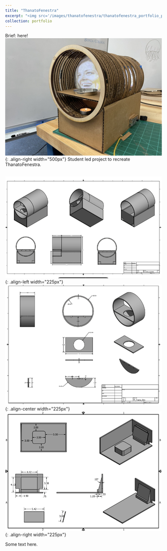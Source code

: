 ```yaml
---
title: "ThanatoFenestra"
excerpt: "<img src='/images/thanatofenestra/thanatofenestra_portfolio_pic.jpg' width='200px'>"
collection: portfolio
---
```


Brief: here!<br>
![ThanatoFenestra](/images/thanatofenestra/thanatofenestra_portfolio_pic.jpg "ThanatoFenestra"){: .align-right width="500px"}
Student led project to recreate ThanatoFenestra. 

<br>![ThanatoFenestra](/images/thanatofenestra/tf_package_inventor_doc.png "ThanatoFenestra"){: .align-left width="225px"}
![ThanatoFenestra](/images/thanatofenestra/tf_package_inventor_doc_2.png "ThanatoFenestra"){: .align-center width="225px"}
![ThanatoFenestra](/images/thanatofenestra/tf_package_inventor_doc_3.png "ThanatoFenestra"){: .align-right width="225px"}<br>

Some text here.

